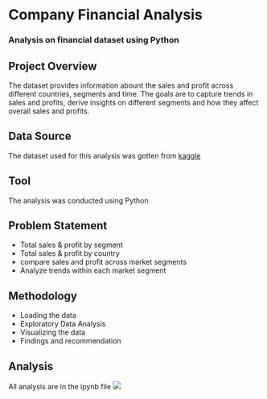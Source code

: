 # Company Financial Analysis
### Analysis on financial dataset using Python


## Project Overview

The dataset provides information abount the sales and profit across different countries, segments and time. The goals are to capture trends in sales and profits, derive insights on different segments and how they affect overall sales and profits. 

## Data Source

The dataset used for this analysis was gotten from [kaggle](https://www.kaggle.com/datasets/atharvaarya25/financials)

## Tool

The analysis was conducted using Python

## Problem Statement
- Total sales & profit by segment
- Total sales & profit by country
- compare sales and profit across market segments
- Analyze trends within each market segment

## Methodology
- Loading the data
- Exploratory Data Analysis
- Visualizing the data
- Findings and recommendation

## Analysis
All analysis are in the ipynb file ![](Introduction_page)
